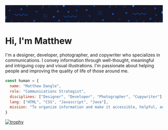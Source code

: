 <img src="https://github.com/MatthewRDangle/MatthewRDangle/blob/main/banner.jpg?raw=true" alt="Blue triangles, circles, squares, and swiggles."/>

# Hi, I'm Matthew
I'm a designer, developer, photographer, and copywriter who specializes in communications. I convey information through well-thought, meaningful and intriguing copy and visual illustrations. I'm passionate about helping people and improving the quality of life of those around me.

```javascript
const human = {
  name: "Matthew Dangle",
  role: "Communications Strategist",
  disciplines: ["Designer", "Developer", "Photographer", "Copywriter"],
  lang: ["HTML", "CSS", "Javascript", "Java"],
  mission: "To organize information and make it accessible, helpful, and aesthetically appealing."
}
```
[![trophy](https://github-profile-trophy.vercel.app/?username=matthewrdangle&margin-w=15)](https://github.com/ryo-ma/github-profile-trophy)
